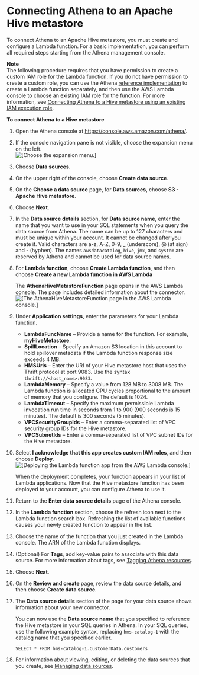 # Connecting Athena to an Apache Hive metastore<a name="connect-to-data-source-hive-connecting-athena-to-an-apache-hive-metastore"></a>

To connect Athena to an Apache Hive metastore, you must create and configure a Lambda function\. For a basic implementation, you can perform all required steps starting from the Athena management console\.

**Note**  
The following procedure requires that you have permission to create a custom IAM role for the Lambda function\. If you do not have permission to create a custom role, you can use the Athena [reference implementation](connect-to-data-source-hive.md#connect-to-a-data-source-hive-features-reference-implementation) to create a Lambda function separately, and then use the AWS Lambda console to choose an existing IAM role for the function\. For more information, see [Connecting Athena to a Hive metastore using an existing IAM execution role](connect-data-source-hive-existing-iam-role.md)\.

**To connect Athena to a Hive metastore**

1. Open the Athena console at [https://console\.aws\.amazon\.com/athena/](https://console.aws.amazon.com/athena/home)\.

1. If the console navigation pane is not visible, choose the expansion menu on the left\.  
![\[Choose the expansion menu.\]](http://docs.aws.amazon.com/athena/latest/ug/images/polaris-nav-pane-expansion.png)

1. Choose **Data sources**\.

1. On the upper right of the console, choose **Create data source**\.

1. On the **Choose a data source** page, for **Data sources**, choose **S3 \- Apache Hive metastore**\.

1. Choose **Next**\.

1. In the **Data source details** section, for **Data source name**, enter the name that you want to use in your SQL statements when you query the data source from Athena\. The name can be up to 127 characters and must be unique within your account\. It cannot be changed after you create it\. Valid characters are a\-z, A\-Z, 0\-9, \_ \(underscore\), @ \(at sign\) and \- \(hyphen\)\. The names `awsdatacatalog`, `hive`, `jmx`, and `system` are reserved by Athena and cannot be used for data source names\. 

1. For **Lambda function**, choose **Create Lambda function**, and then choose **Create a new Lambda function in AWS Lambda**

   The **AthenaHiveMetastoreFunction** page opens in the AWS Lambda console\. The page includes detailed information about the connector\.  
![\[The AthenaHiveMetastoreFunction page in the AWS Lambda console.\]](http://docs.aws.amazon.com/athena/latest/ug/images/connect-to-data-source-hive-4.png)

1. Under **Application settings**, enter the parameters for your Lambda function\.
   + **LambdaFuncName** – Provide a name for the function\. For example, **myHiveMetastore**\.
   + **SpillLocation** – Specify an Amazon S3 location in this account to hold spillover metadata if the Lambda function response size exceeds 4 MB\.
   + **HMSUris** – Enter the URI of your Hive metastore host that uses the Thrift protocol at port 9083\. Use the syntax `thrift://<host_name>:9083`\.
   + **LambdaMemory** – Specify a value from 128 MB to 3008 MB\. The Lambda function is allocated CPU cycles proportional to the amount of memory that you configure\. The default is 1024\.
   + **LambdaTimeout** – Specify the maximum permissible Lambda invocation run time in seconds from 1 to 900 \(900 seconds is 15 minutes\)\. The default is 300 seconds \(5 minutes\)\.
   + **VPCSecurityGroupIds** – Enter a comma\-separated list of VPC security group IDs for the Hive metastore\.
   + **VPCSubnetIds** – Enter a comma\-separated list of VPC subnet IDs for the Hive metastore\.

1. Select **I acknowledge that this app creates custom IAM roles**, and then choose **Deploy**\.  
![\[Deploying the Lambda function app from the AWS Lambda console.\]](http://docs.aws.amazon.com/athena/latest/ug/images/connect-to-data-source-hive-4a.png)

   When the deployment completes, your function appears in your list of Lambda applications\. Now that the Hive metastore function has been deployed to your account, you can configure Athena to use it\.

1. Return to the **Enter data source details** page of the Athena console\.

1. In the **Lambda function** section, choose the refresh icon next to the Lambda function search box\. Refreshing the list of available functions causes your newly created function to appear in the list\.

1. Choose the name of the function that you just created in the Lambda console\. The ARN of the Lambda function displays\.

1. \(Optional\) For **Tags**, add key\-value pairs to associate with this data source\. For more information about tags, see [Tagging Athena resources](tags.md)\.

1. Choose **Next**\.

1. On the **Review and create** page, review the data source details, and then choose **Create data source**\. 

1. The **Data source details** section of the page for your data source shows information about your new connector\. 

   You can now use the **Data source name** that you specified to reference the Hive metastore in your SQL queries in Athena\. In your SQL queries, use the following example syntax, replacing `hms-catalog-1` with the catalog name that you specified earlier\.

   ```
   SELECT * FROM hms-catalog-1.CustomerData.customers 
   ```

1. For information about viewing, editing, or deleting the data sources that you create, see [Managing data sources](data-sources-managing.md)\.